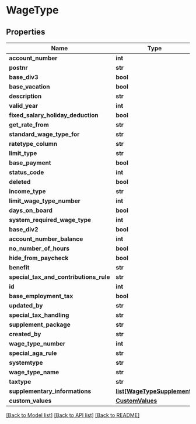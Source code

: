 # WageType

## Properties
Name | Type | Description | Notes
------------ | ------------- | ------------- | -------------
**account_number** | **int** |  | [optional] 
**postnr** | **str** |  | [optional] 
**base_div3** | **bool** |  | [optional] 
**base_vacation** | **bool** |  | [optional] 
**description** | **str** |  | [optional] 
**valid_year** | **int** |  | [optional] 
**fixed_salary_holiday_deduction** | **bool** |  | [optional] 
**get_rate_from** | **str** |  | [optional] 
**standard_wage_type_for** | **str** |  | [optional] 
**ratetype_column** | **str** |  | [optional] 
**limit_type** | **str** |  | [optional] 
**base_payment** | **bool** |  | [optional] 
**status_code** | **int** |  | [optional] 
**deleted** | **bool** |  | [optional] 
**income_type** | **str** |  | [optional] 
**limit_wage_type_number** | **int** |  | [optional] 
**days_on_board** | **bool** |  | [optional] 
**system_required_wage_type** | **int** |  | [optional] 
**base_div2** | **bool** |  | [optional] 
**account_number_balance** | **int** |  | [optional] 
**no_number_of_hours** | **bool** |  | [optional] 
**hide_from_paycheck** | **bool** |  | [optional] 
**benefit** | **str** |  | [optional] 
**special_tax_and_contributions_rule** | **str** |  | [optional] 
**id** | **int** |  | [optional] 
**base_employment_tax** | **bool** |  | [optional] 
**updated_by** | **str** |  | [optional] 
**special_tax_handling** | **str** |  | [optional] 
**supplement_package** | **str** |  | [optional] 
**created_by** | **str** |  | [optional] 
**wage_type_number** | **int** |  | [optional] 
**special_aga_rule** | **str** |  | [optional] 
**systemtype** | **str** |  | [optional] 
**wage_type_name** | **str** |  | [optional] 
**taxtype** | **str** |  | [optional] 
**supplementary_informations** | [**list[WageTypeSupplement]**](WageTypeSupplement.md) |  | [optional] 
**custom_values** | [**CustomValues**](CustomValues.md) |  | [optional] 

[[Back to Model list]](../README.md#documentation-for-models) [[Back to API list]](../README.md#documentation-for-api-endpoints) [[Back to README]](../README.md)

